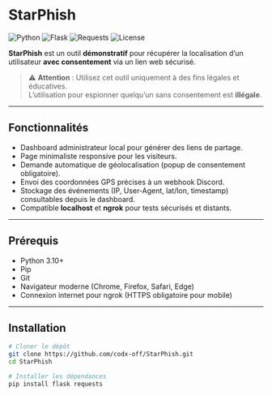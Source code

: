 # StarPhish

![Python](https://img.shields.io/badge/Python-3.10+-blue)
![Flask](https://img.shields.io/badge/Flask-2.x-orange)
![Requests](https://img.shields.io/badge/Requests-2.x-red)
![License](https://img.shields.io/badge/License-MIT-green)

**StarPhish** est un outil **démonstratif** pour récupérer la localisation d’un utilisateur **avec consentement** via un lien web sécurisé.  

> ⚠️ **Attention** : Utilisez cet outil uniquement à des fins légales et éducatives.  
> L’utilisation pour espionner quelqu’un sans consentement est **illégale**.

---

## Fonctionnalités

- Dashboard administrateur local pour générer des liens de partage.
- Page minimaliste responsive pour les visiteurs.
- Demande automatique de géolocalisation (popup de consentement obligatoire).
- Envoi des coordonnées GPS précises à un webhook Discord.
- Stockage des événements (IP, User-Agent, lat/lon, timestamp) consultables depuis le dashboard.
- Compatible **localhost** et **ngrok** pour tests sécurisés et distants.

---

## Prérequis

- Python 3.10+
- Pip
- Git
- Navigateur moderne (Chrome, Firefox, Safari, Edge)
- Connexion internet pour ngrok (HTTPS obligatoire pour mobile)

---

## Installation

```bash
# Cloner le dépôt
git clone https://github.com/codx-off/StarPhish.git
cd StarPhish

# Installer les dépendances
pip install flask requests


